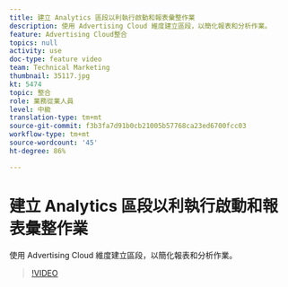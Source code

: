 ```yaml
---
title: 建立 Analytics 區段以利執行啟動和報表彙整作業
description: 使用 Advertising Cloud 維度建立區段，以簡化報表和分析作業。
feature: Advertising Cloud整合
topics: null
activity: use
doc-type: feature video
team: Technical Marketing
thumbnail: 35117.jpg
kt: 5474
topic: 整合
role: 業務從業人員
level: 中級
translation-type: tm+mt
source-git-commit: f3b3fa7d91b0cb21005b57768ca23ed6700fcc03
workflow-type: tm+mt
source-wordcount: '45'
ht-degree: 86%

---
```



# 建立 Analytics 區段以利執行啟動和報表彙整作業

使用 Advertising Cloud 維度建立區段，以簡化報表和分析作業。

>[!VIDEO](https://video.tv.adobe.com/v/35117/?quality=12&learn=on)

